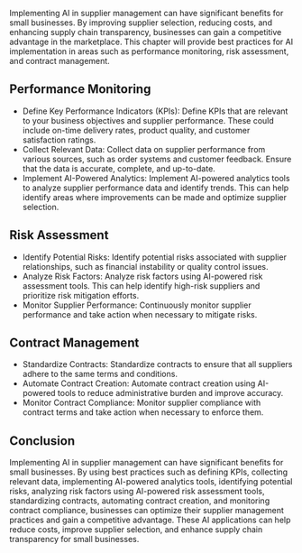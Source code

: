 

Implementing AI in supplier management can have significant benefits for small businesses. By improving supplier selection, reducing costs, and enhancing supply chain transparency, businesses can gain a competitive advantage in the marketplace. This chapter will provide best practices for AI implementation in areas such as performance monitoring, risk assessment, and contract management.

Performance Monitoring
----------------------

* Define Key Performance Indicators (KPIs): Define KPIs that are relevant to your business objectives and supplier performance. These could include on-time delivery rates, product quality, and customer satisfaction ratings.
* Collect Relevant Data: Collect data on supplier performance from various sources, such as order systems and customer feedback. Ensure that the data is accurate, complete, and up-to-date.
* Implement AI-Powered Analytics: Implement AI-powered analytics tools to analyze supplier performance data and identify trends. This can help identify areas where improvements can be made and optimize supplier selection.

Risk Assessment
---------------

* Identify Potential Risks: Identify potential risks associated with supplier relationships, such as financial instability or quality control issues.
* Analyze Risk Factors: Analyze risk factors using AI-powered risk assessment tools. This can help identify high-risk suppliers and prioritize risk mitigation efforts.
* Monitor Supplier Performance: Continuously monitor supplier performance and take action when necessary to mitigate risks.

Contract Management
-------------------

* Standardize Contracts: Standardize contracts to ensure that all suppliers adhere to the same terms and conditions.
* Automate Contract Creation: Automate contract creation using AI-powered tools to reduce administrative burden and improve accuracy.
* Monitor Contract Compliance: Monitor supplier compliance with contract terms and take action when necessary to enforce them.

Conclusion
----------

Implementing AI in supplier management can have significant benefits for small businesses. By using best practices such as defining KPIs, collecting relevant data, implementing AI-powered analytics tools, identifying potential risks, analyzing risk factors using AI-powered risk assessment tools, standardizing contracts, automating contract creation, and monitoring contract compliance, businesses can optimize their supplier management practices and gain a competitive advantage. These AI applications can help reduce costs, improve supplier selection, and enhance supply chain transparency for small businesses.

